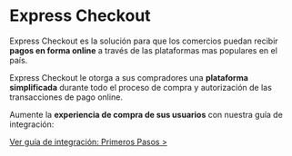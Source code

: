 # Express Checkout

Express Checkout es la solución para que los comercios puedan recibir **pagos en forma online** a través de las plataformas mas populares en el país. 

Express Checkout le otorga a sus compradores una **plataforma simplificada** durante todo el proceso de compra y autorización de las transacciones de pago online. 

Aumente la **experiencia de compra de sus usuarios** con nuestra guía de integración:

[Ver guía de integración: Primeros Pasos >](first-steps.md)
